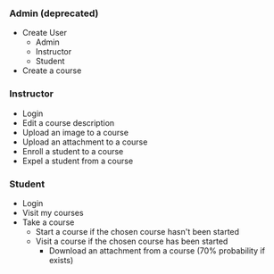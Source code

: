 ### Admin (deprecated)
- Create User
	- Admin
	- Instructor
	- Student
- Create a course

### Instructor
- Login
- Edit a course description
- Upload an image to a course
- Upload an attachment to a course
- Enroll a student to a course
- Expel a student from a course

### Student
- Login
- Visit my courses
- Take a course
	- Start a course if the chosen course hasn't been started
	- Visit a course if the chosen course has been started
		- Download an attachment from a course (70% probability if exists)